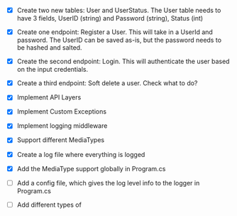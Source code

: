 - [x] Create two new tables: User and UserStatus. The User table needs to have 3 fields, UserID (string) and Password (string), Status (int)
- [x] Create one endpoint: Register a User. This will take in a UserId and password. The UserID can be saved as-is, but the password needs to be hashed and salted.
- [x] Create the second endpoint: Login. This will authenticate the user based on the input credentials.
- [x] Create a third endpoint: Soft delete a user. Check what to do?

- [x] Implement API Layers
- [x] Implement Custom Exceptions
- [x] Implement logging middleware
- [x] Support different MediaTypes

- [x] Create a log file where everything is logged
- [x] Add the MediaType support globally in Program.cs

- [ ] Add a config file, which gives the log level info to the logger in Program.cs
- [ ] Add different types of

